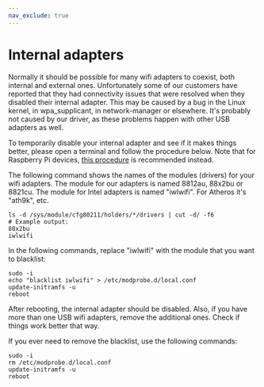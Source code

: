 ```yaml
---
nav_exclude: true
---
```


# Internal adapters

Normally it should be possible for many wifi adapters to coexist, both internal and external ones. Unfortunately some of our customers have reported that they had connectivity issues that were resolved when they disabled their internal adapter. This may be caused by a bug in the Linux kernel, in wpa_supplicant, in network-manager or elsewhere. It's probably not caused by our driver, as these problems happen with other USB adapters as well.

To temporarily disable your internal adapter and see if it makes things better, please open a terminal and follow the procedure below. Note that for Raspberry Pi devices, [this procedure](https://raspberrypi.stackexchange.com/questions/43720/disable-wifi-wlan0-on-pi-3?answertab=active#tab-top) is recommended instead.

The following command shows the names of the modules (drivers) for your wifi adapters. The module for our adapters is named 8812au, 88x2bu or 8821cu. The module for Intel adapters is named "iwlwifi". For Atheros it's "ath9k", etc.

```shell
ls -d /sys/module/cfg80211/holders/*/drivers | cut -d/ -f6
# Example output:
88x2bu
iwlwifi
```

In the following commands, replace "iwlwifi" with the module that you want to blacklist:

```
sudo -i
echo "blacklist iwlwifi" > /etc/modprobe.d/local.conf
update-initramfs -u
reboot
```

After rebooting, the internal adapter should be disabled. Also, if you have more than one USB wifi adapters, remove the additional ones. Check if things work better that way.

If you ever need to remove the blacklist, use the following commands:

```shell
sudo -i
rm /etc/modprobe.d/local.conf
update-initramfs -u
reboot
```
